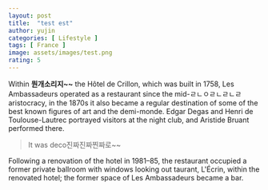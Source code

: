 ```yaml
---
layout: post
title:  "test est"
author: yujin
categories: [ Lifestyle ]
tags: [ France ]
image: assets/images/test.png
rating: 5
---
```


Within **뭔개소리지~~** the Hôtel de Crillon, which was built in 1758, Les Ambassadeurs operated as a restaurant since the mid-ㄹㄴㅇㄹㄴㄹㄴㄹ aristocracy, in the 1870s it also became a regular destination of some of the best known figures of art and the demi-monde. Edgar Degas and Henri de Toulouse-Lautrec portrayed visitors at the night club, and Aristide Bruant performed there.

> It was deco진짜진짜찐짜로~~

Following a renovation of the hotel in 1981–85, the restaurant occupied a former private ballroom with windows looking out taurant, L'Écrin, within the renovated hotel; the former space of Les Ambassadeurs became a bar.
